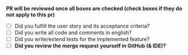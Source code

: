 **PR will be reviewed once all boxes are checked (check boxes if they do not apply to this pr)**

- [ ] Did you fulfill the user story and its acceptance criteria?
- [ ] Did you write all code and comments in english?
- [ ] Did you write/extend tests for the implemented feature?
- [ ] **Did you review the merge request yourself in GitHub (& IDE)?**
